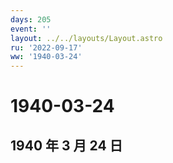 ```yaml
---
days: 205
event: ''
layout: ../../layouts/Layout.astro
ru: '2022-09-17'
ww: '1940-03-24'
---
```


# 1940-03-24

## 1940 年 3 月 24 日